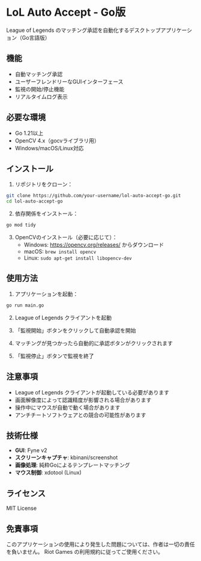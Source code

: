 # LoL Auto Accept - Go版

League of Legends のマッチング承認を自動化するデスクトップアプリケーション（Go言語版）

## 機能

- 自動マッチング承認
- ユーザーフレンドリーなGUIインターフェース
- 監視の開始/停止機能
- リアルタイムログ表示

## 必要な環境

- Go 1.21以上
- OpenCV 4.x（gocvライブラリ用）
- Windows/macOS/Linux対応

## インストール

1. リポジトリをクローン：
```bash
git clone https://github.com/your-username/lol-auto-accept-go.git
cd lol-auto-accept-go
```

2. 依存関係をインストール：
```bash
go mod tidy
```

3. OpenCVのインストール（必要に応じて）：
   - Windows: https://opencv.org/releases/ からダウンロード
   - macOS: `brew install opencv`
   - Linux: `sudo apt-get install libopencv-dev`

## 使用方法

1. アプリケーションを起動：
```bash
go run main.go
```

2. League of Legends クライアントを起動

3. 「監視開始」ボタンをクリックして自動承認を開始

4. マッチングが見つかったら自動的に承認ボタンがクリックされます

5. 「監視停止」ボタンで監視を終了

## 注意事項

- League of Legends クライアントが起動している必要があります
- 画面解像度によって認識精度が影響される場合があります
- 操作中にマウスが自動で動く場合があります
- アンチチートソフトウェアとの競合の可能性があります

## 技術仕様

- **GUI**: Fyne v2
- **スクリーンキャプチャ**: kbinani/screenshot
- **画像処理**: 純粋Goによるテンプレートマッチング
- **マウス制御**: xdotool (Linux)

## ライセンス

MIT License

## 免責事項

このアプリケーションの使用により発生した問題については、作者は一切の責任を負いません。
Riot Games の利用規約に従ってご使用ください。